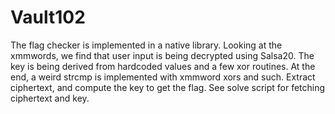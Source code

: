 # Vault102

The flag checker is implemented in a native library. Looking at the xmmwords, we find that user input is being decrypted using Salsa20. The key is being derived from hardcoded values and a few xor routines. At the end, a weird strcmp is implemented with xmmword xors and such. Extract ciphertext, and compute the key to get the flag. See solve script for fetching ciphertext and key.

